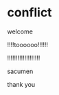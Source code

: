 # conflict
<html>
  <head></head>
  <body>
    <p>welcome</p>
    <p>!!!!toooooo!!!!!!</p>
    <p>!!!!!!!!!!!!!!!!!!!</p>
    <p>sacumen</p>
    <p>thank you
  </body>
</html>
